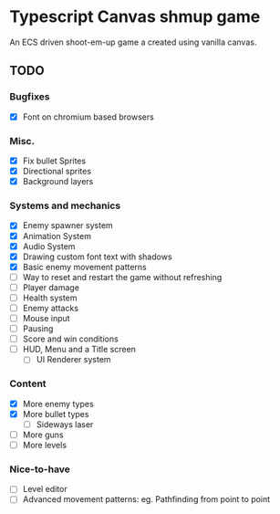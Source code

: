 # Typescript Canvas shmup game
An ECS driven shoot-em-up game a created using vanilla canvas.

## TODO

### Bugfixes
- [x] Font on chromium based browsers

### Misc.
- [x] Fix bullet Sprites
- [x] Directional sprites
- [x] Background layers

### Systems and mechanics

- [x] Enemy spawner system
- [x] Animation System
- [x] Audio System
- [x] Drawing custom font text with shadows
- [x] Basic enemy movement patterns
- [ ] Way to reset and restart the game without refreshing
- [ ] Player damage
- [ ] Health system
- [ ] Enemy attacks
- [ ] Mouse input
- [ ] Pausing
- [ ] Score and win conditions
- [ ] HUD, Menu and a Title screen
    - [ ] UI Renderer system

### Content

- [x] More enemy types
- [x] More bullet types
    - [ ] Sideways laser
- [ ] More guns
- [ ] More levels

### Nice-to-have
- [ ] Level editor
- [ ] Advanced movement patterns: eg. Pathfinding from point to point
